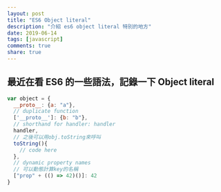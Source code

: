 ```yaml
---
layout: post
title: "ES6 Object literal"
description: "介紹 es6 object literal 特別的地方"
date: 2019-06-14
tags: [javascript]
comments: true
share: true
---
```

最近在看 ES6 的一些語法，記錄一下 Object literal
---

```js
var object = {
  __proto__: {a: "a"},
  // duplicate function
  ['__proto__']: {b: "b"},
  // shorthand for handler: handler
  handler, 
  // 之後可以用obj.toString來呼叫
  toString(){
    // code here
  },
  // dynamic property names
  // 可以動態計算key的名稱
  ["prop" + (() => 42)()]: 42
}
```